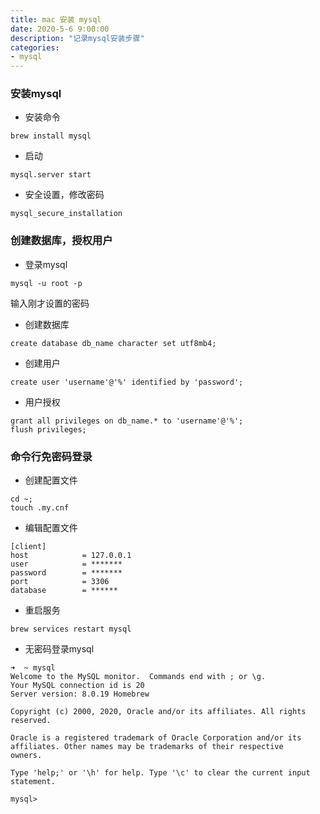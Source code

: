 ```yaml
---
title: mac 安装 mysql
date: 2020-5-6 9:00:00
description: "记录mysql安装步骤"
categories:
- mysql
---
```



### 安装mysql

* 安装命令

```
brew install mysql
```

* 启动

```
mysql.server start
```

* 安全设置，修改密码

```
mysql_secure_installation
```


### 创建数据库，授权用户

* 登录mysql

```
mysql -u root -p
```

输入刚才设置的密码

* 创建数据库

```
create database db_name character set utf8mb4;
```

* 创建用户

```
create user 'username'@'%' identified by 'password';
```

* 用户授权

```
grant all privileges on db_name.* to 'username'@'%';
flush privileges;
```


### 命令行免密码登录

* 创建配置文件

```
cd ~;
touch .my.cnf
```

* 编辑配置文件

```
[client]
host			= 127.0.0.1
user            = *******
password        = *******
port            = 3306
database		= ******
```

* 重启服务

```
brew services restart mysql
```


* 无密码登录mysql

```
➜  ~ mysql
Welcome to the MySQL monitor.  Commands end with ; or \g.
Your MySQL connection id is 20
Server version: 8.0.19 Homebrew

Copyright (c) 2000, 2020, Oracle and/or its affiliates. All rights reserved.

Oracle is a registered trademark of Oracle Corporation and/or its
affiliates. Other names may be trademarks of their respective
owners.

Type 'help;' or '\h' for help. Type '\c' to clear the current input statement.

mysql> 
```










